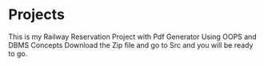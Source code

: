 # Projects
 This is my Railway Reservation Project with Pdf Generator Using OOPS and DBMS Concepts
Download the Zip file and go to Src and you will be ready to go.
